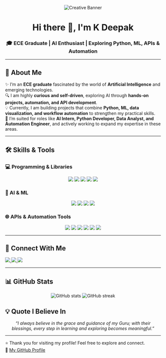 <!-- GitHub Profile README -->

<!-- Banner -->
<p align="center">
  <img src="https://readme-typing-svg.demolab.com?font=Fira+Code&weight=600&size=24&pause=1000&color=00CFFF&center=true&vCenter=true&width=800&lines=Welcome+to+My+GitHub+Profile;Exploring+AI+and+Innovative+Projects;Hands-on+Learning+and+Automation" alt="Creative Banner" />
</p>

<h1 align="center">Hi there 👋, I'm K Deepak</h1>
<h3 align="center">🎓 ECE Graduate | AI Enthusiast | Exploring Python, ML, APIs & Automation</h3>

---

## 🌟 About Me
✨ I’m an **ECE graduate** fascinated by the world of **Artificial Intelligence** and emerging technologies.  
🔍 I am highly **curious and self-driven**, exploring AI through **hands-on projects, automation, and API development**.  
💡 Currently, I am building projects that combine **Python, ML, data visualization, and workflow automation** to strengthen my practical skills.  
🎯 I’m suited for roles like **AI Intern, Python Developer, Data Analyst, and Automation Engineer**, and actively working to expand my expertise in these areas.

---

## 🛠️ Skills & Tools

### 💻 Programming & Libraries
<p align="center">
  <img src="https://img.shields.io/badge/Python-3776AB?style=for-the-badge&logo=python&logoColor=white" />
  <img src="https://img.shields.io/badge/NumPy-013243?style=for-the-badge&logo=numpy&logoColor=white" />
  <img src="https://img.shields.io/badge/Pandas-150458?style=for-the-badge&logo=pandas&logoColor=white" />
  <img src="https://img.shields.io/badge/Seaborn-4C72B0?style=for-the-badge&logo=seaborn&logoColor=white" />
  <img src="https://img.shields.io/badge/Matplotlib-11557C?style=for-the-badge&logo=matplotlib&logoColor=white" />
</p>

### 🤖 AI & ML
<p align="center">
  <img src="https://img.shields.io/badge/LLMs-FF6F00?style=for-the-badge&logo=openai&logoColor=white" />
  <img src="https://img.shields.io/badge/LangChain-1A1A1A?style=for-the-badge&logo=chainlink&logoColor=white" />
  <img src="https://img.shields.io/badge/LangGraph-000000?style=for-the-badge&logo=graphql&logoColor=white" />
  <img src="https://img.shields.io/badge/CrewAI-8A2BE2?style=for-the-badge&logo=airplayvideo&logoColor=white" />
</p>

### 🌐 APIs & Automation Tools
<p align="center">
  <img src="https://img.shields.io/badge/FastAPI-009688?style=for-the-badge&logo=fastapi&logoColor=white" />
  <img src="https://img.shields.io/badge/API_Testing-FF6F61?style=for-the-badge" />
  <img src="https://img.shields.io/badge/n8n-EA4C89?style=for-the-badge&logo=n8n&logoColor=white" />
  <img src="https://img.shields.io/badge/Cursor-0A66C2?style=for-the-badge" />
  <img src="https://img.shields.io/badge/Zapier-FF4A00?style=for-the-badge&logo=zapier&logoColor=white" />
  <img src="https://img.shields.io/badge/Lovable-FF69B4?style=for-the-badge" />
</p>

---

## 🔗 Connect With Me
<p align="left">
  <a href="https://www.linkedin.com/in/kalava-deepak" target="_blank">
    <img src="https://img.shields.io/badge/LinkedIn-0077B5.svg?&style=for-the-badge&logo=linkedin&logoColor=white" />
  </a>
  <a href="mailto:kalavadeepak2001@gmail.com">
    <img src="https://img.shields.io/badge/Email-D14836?style=for-the-badge&logo=gmail&logoColor=white" />
  </a>
  <a href="tel: +91-9502684256">
    <img src="https://img.shields.io/badge/Mobile-25D366?style=for-the-badge&logo=whatsapp&logoColor=white" />
  </a>
</p>

---

## 📊 GitHub Stats
<p align="center">
  <img src="https://github-readme-stats.vercel.app/api?username=kdeepak2001&show_icons=true&theme=radical&count_private=true&include_all_commits=true&cache_seconds=900" alt="GitHub stats" />
  <img src="https://github-readme-streak-stats.herokuapp.com?user=kdeepak2001&theme=radical&date_format=j%20M%5B%20Y%5D" alt="GitHub streak" />
</p>

## 💡 Quote I Believe In
<p align="center"><i>“I always believe in the grace and guidance of my Guru; with their blessings, every step in learning and exploring becomes meaningful.”</i></p>

---

⭐️ Thank you for visiting my profile! Feel free to explore and connect.  
🔗 [My GitHub Profile](https://github.com/kdeepak2001)
